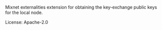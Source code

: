 Mixnet externalities extension for obtaining the key-exchange public keys for
the local node.

License: Apache-2.0
